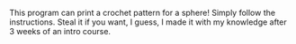 This program can print a crochet pattern for a sphere! Simply follow the instructions.
Steal it if you want, I guess, I made it with my knowledge after 3 weeks of an intro course.
